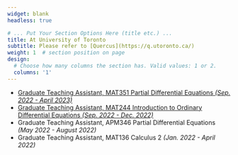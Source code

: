 ```yaml
---
widget: blank
headless: true

# ... Put Your Section Options Here (title etc.) ...
title: At University of Toronto
subtitle: Please refer to [Quercus](https://q.utoronto.ca/)
weight: 1  # section position on page
design:
  # Choose how many columns the section has. Valid values: 1 or 2.
  columns: '1'
---
```

- [Graduate Teaching Assistant, MAT351 Partial Differential Equations *(Sep. 2022 - April 2023)*](https://davidknapik.com/mat351/)
- [Graduate Teaching Assistant, MAT244 Introduction to Ordinary Differential Equations *(Sep. 2022 - Dec. 2022)*](https://davidknapik.com/mat244/)
- Graduate Teaching Assistant, APM346 Partial Differential Equations *(May 2022 - August 2022)*
- Graduate Teaching Assistant, MAT136 Calculus 2 *(Jan. 2022 - April 2022)*
